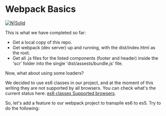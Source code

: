 # Webpack Basics

[![N|Solid](https://i.blogs.es/a4a869/webpack/original.png)](https://webpack.github.io/)

This is what we have completed so far:

  - Get a local copy of this repo.
  - Get webpack (dev server) up and running, with the dist/index.html as the root.
  - Get all .js files for the listed components (footer and header) inside the 'scr' folder into the single 'dist/assests/bundle.js' file.

  Now, what about using some loaders?

  We decided to use es6 classes in our project, and at the moment of this writing they are not supported by all browsers.
You can check what's the current status here: [es6 classes Supported browsers](https://caniuse.com/#search=classes).

So, let's add a feature to our webpack project to transpile es6 to es5. 
Try to do the following: